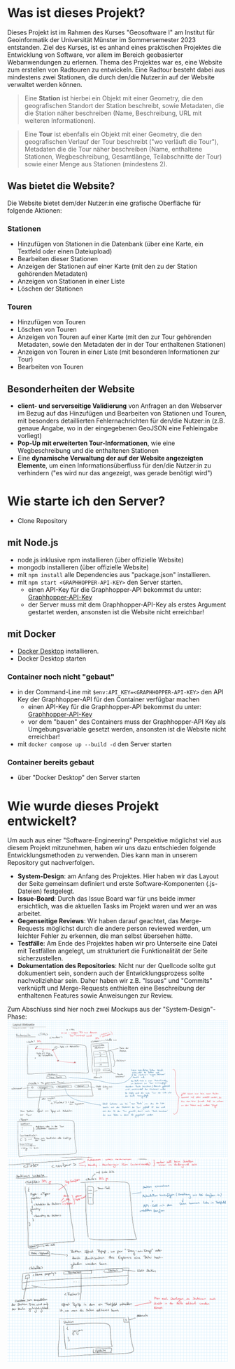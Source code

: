 # Was ist dieses Projekt?
Dieses Projekt ist im Rahmen des Kurses "Geosoftware I" am Institut für Geoinformatik der Universität Münster im Sommersemester 2023 entstanden. Ziel des Kurses, ist es anhand eines praktischen Projektes die Entwicklung von Software, vor allem im Bereich geobasierter Webanwendungen zu erlernen. Thema des Projektes war es, eine Website zum erstellen von Radtouren zu entwickeln. Eine Radtour besteht dabei aus mindestens zwei Stationen, die durch den/die Nutzer:in auf der Website verwaltet werden können. 

> Eine **Station** ist hierbei ein Objekt mit einer Geometry, die den geografischen Standort der Station beschreibt, sowie Metadaten, die die Station näher beschreiben (Name, Beschreibung, URL mit weiteren Informationen).

> Eine **Tour** ist ebenfalls ein Objekt mit einer Geometry, die den geografischen Verlauf der Tour beschreibt ("wo verläuft die Tour"), Metadaten die die Tour näher beschreiben (Name, enthaltene Stationen, Wegbeschreibung, Gesamtlänge, Teilabschnitte der Tour) sowie einer Menge aus Stationen (mindestens 2).


## Was bietet die Website?
Die Website bietet dem/der Nutzer:in eine grafische Oberfläche für folgende Aktionen:
### Stationen
- Hinzufügen von Stationen in die Datenbank (über eine Karte, ein Textfeld oder einen Dateiupload)
- Bearbeiten dieser Stationen
- Anzeigen der Stationen auf einer Karte (mit den zu der Station gehörenden Metadaten)
- Anzeigen von Stationen in einer Liste
- Löschen der Stationen
### Touren
- Hinzufügen von Touren
- Löschen von Touren
- Anzeigen von Touren auf einer Karte (mit den zur Tour gehörenden Metadaten, sowie den Metadaten der in der Tour enthaltenen Stationen)
- Anzeigen von Touren in einer Liste (mit besonderen Informationen zur Tour)
- Bearbeiten von Touren

## Besonderheiten der Website
- **client- und serverseitige Validierung** von Anfragen an den Webserver im Bezug auf das Hinzufügen und Bearbeiten von Stationen und Touren, mit besonders detaillierten Fehlernachrichten für den/die Nutzer:in (z.B. genaue Angabe, wo in der eingegebenen GeoJSON eine Fehleingabe vorliegt)
- **Pop-Up mit erweiterten Tour-Informationen**, wie eine Wegbeschreibung und die enthaltenen Stationen
- Eine **dynamische Verwaltung der auf der Website angezeigten Elemente**, um einen Informationsüberfluss für den/die Nutzer:in zu verhindern ("es wird nur das angezeigt, was gerade benötigt wird")

# Wie starte ich den Server?
- Clone Repository
## mit Node.js
- node.js inklusive npm installieren (über offizielle Website)
- mongodb installieren (über offizielle Website)
- mit ```npm install``` alle Dependencies aus "package.json" installieren.
- mit ```npm start <GRAPHHOPPER-API-KEY>``` den Server starten.
  - einen API-Key für die Graphhopper-API bekommst du unter: [Graphhopper-API-Key](https://support.graphhopper.com/support/solutions/articles/44001976027-create-an-api-key)
  - der Server muss mit dem Graphhopper-API-Key als erstes Argument gestartet werden, ansonsten ist die Website nicht erreichbar!

## mit Docker
- [Docker Desktop](https://docs.docker.com/get-docker/) installieren.
- Docker Desktop starten
### Container noch nicht "gebaut"
- in der Command-Line mit ```$env:API_KEY=<GRAPHHOPPER-API-KEY>``` den API Key der Graphhopper-API für den Container verfügbar machen
  - einen API-Key für die Graphhopper-API bekommst du unter: [Graphhopper-API-Key](https://support.graphhopper.com/support/solutions/articles/44001976027-create-an-api-key)
  - vor dem "bauen" des Containers muss der Graphhopper-API Key als Umgebungsvariable gesetzt werden, ansonsten ist die Website nicht erreichbar!
- mit ```docker compose up --build -d``` den Server starten
### Container bereits gebaut
- über "Docker Desktop" den Server starten


# Wie wurde dieses Projekt entwickelt?
Um auch aus einer "Software-Engineering" Perspektive möglichst viel aus diesem Projekt mitzunehmen, haben wir uns dazu entschieden folgende Entwicklungsmethoden zu verwenden. Dies kann man in unserem Repository gut nachverfolgen.
- **System-Design**: am Anfang des Projektes. Hier haben wir das Layout der Seite gemeinsam definiert und erste Software-Komponenten (.js-Dateien) festgelegt.
- **Issue-Board**: Durch das Issue Board war für uns beide immer ersichtlich, was die aktuellen Tasks im Projekt waren und wer an was arbeitet.
- **Gegenseitige Reviews**: Wir haben darauf geachtet, das Merge-Requests möglichst durch die andere person reviewed werden, um leichter Fehler zu erkennen, die man selbst übersehen hätte.
- **Testfälle**: Am Ende des Projektes haben wir pro Unterseite eine Datei mit Testfällen angelegt, um strukturiert die Funktionalität der Seite sicherzustellen.
- **Dokumentation des Repositories**: Nicht nur der Quellcode sollte gut dokumentiert sein, sondern auch der Entwicklungsprozess sollte nachvollziehbar sein. Daher haben wir z.B. "Issues" und "Commits" verknüpft und Merge-Requests enthielten eine Beschreibung der enthaltenen Features sowie Anweisungen zur Review.

Zum Abschluss sind hier noch zwei Mockups aus der "System-Design"-Phase:
![](TourMockup.PNG/)
![](StationsMockup.PNG/)
